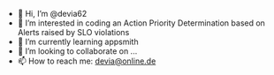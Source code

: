 - 👋 Hi, I’m @devia62
- 👀 I’m interested in coding an Action Priority Determination based on Alerts raised by SLO violations
- 🌱 I’m currently learning appsmith
- 💞️ I’m looking to collaborate on ...
- 📫 How to reach me: devia@online.de

<!---
devia62/devia62 is a ✨ special ✨ repository because its `README.md` (this file) appears on your GitHub profile.
You can click the Preview link to take a look at your changes.
--->
